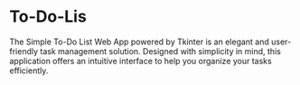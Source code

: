 # To-Do-Lis
The Simple To-Do List Web App powered by Tkinter is an elegant and user-friendly task management solution. Designed with simplicity in mind, this application offers an intuitive interface to help you organize your tasks efficiently.
